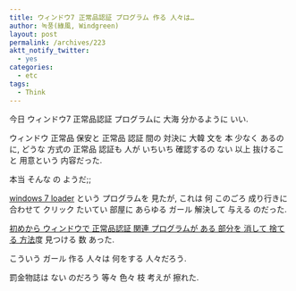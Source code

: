 ```yaml
---
title: ウィンドウ7 正常品認証 プログラム 作る 人々は…
author: 녹풍(綠風, Windgreen)
layout: post
permalink: /archives/223
aktt_notify_twitter:
  - yes
categories:
  - etc
tags:
  - Think
---
```

今日 ウィンドウ7 正常品認証 プログラムに 大海 分かるように いい.

ウィンドウ 正常品 保安と 正常品 認証 間の 対決に 大韓 文を 本 少なく あるのに, どうな 方式の 正常品 認証も 人が いちいち 確認するの ない 以上 抜けること 用意という 内容だった.

本当 そんな の ようだ;;

<a href="http://www.google.co.kr/search?source=ig&hl=ko&rlz=1G1GGLQ_KOKR352&q=windows+7+loader&btnG=Google+%EA%B2%80%EC%83%89&meta=lr%3D" target="_blank">windows 7 loader</a> という プログラムを 見たが, これは 何 このごろ 成り行きに 合わせて クリック たいてい 部屋に あらゆる ガール 解決して 与える のだった.

<a target="_top" href="http://jesus96.tistory.com/127">初めから ウィンドウで 正常品認証 関連 プログラムが ある 部分を 消して 捨てる 方法</a>度 見つける 数 あった.

こういう ガール 作る 人々は 何をする 人々だろう.

罰金物誌は ない のだろう 等々 色々 枝 考えが 擦れた.